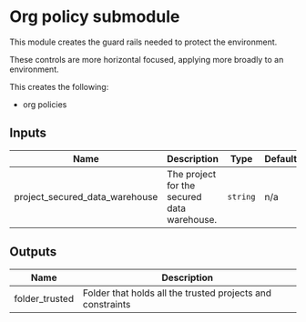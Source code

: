 # Org policy submodule
This module creates the guard rails needed to protect the environment.

These controls are more horizontal focused, applying more broadly to an environment.

This creates the following:
* org policies

<!-- BEGINNING OF PRE-COMMIT-TERRAFORM DOCS HOOK -->
## Inputs

| Name | Description | Type | Default | Required |
|------|-------------|------|---------|:--------:|
| project\_secured\_data\_warehouse | The project for the secured data warehouse. | `string` | n/a | yes |

## Outputs

| Name | Description |
|------|-------------|
| folder\_trusted | Folder that holds all the trusted projects and constraints |

<!-- END OF PRE-COMMIT-TERRAFORM DOCS HOOK -->
